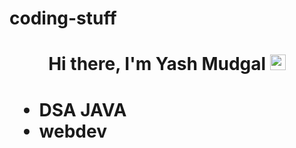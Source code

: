 # coding-stuff
<h1 align="center">Hi there, I'm Yash Mudgal <img src="https://raw.githubusercontent.com/Tarikul-Islam-Anik/Animated-Fluent-Emojis/master/Emojis/Hand%20gestures/Waving%20Hand.png" alt="Waving Hand" width="25" height="25"/><h1>
 
<ul>
  <li>DSA JAVA</li>
  <li>webdev</li>
</ul>

